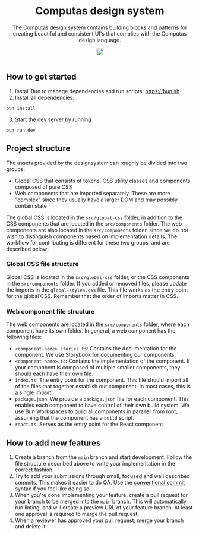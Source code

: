 <h1 align="center">Computas design system</h1>

<p align="center" style="max-width: 70ch; margin-inline: auto">The Computas design system contains building blocks and patterns for creating beautiful and consistent UI's that complies with the Computas design language.</p>

<div align="center">
  <a href="https://badge.fury.io/js/@computas%2Fdesignsystem"><img src="https://badge.fury.io/js/@computas%2Fdesignsystem.svg" alt="npm version" height="18"></a>
</div>
<br>

## How to get started

1. Install Bun to manage dependencies and run scripts: https://bun.sh
2. Install all dependencies:

```shell
bun install
```

3. Start the dev server by running

```shell
bun run dev
```

## Project structure

The assets provided by the designsystem can roughly be divided into two groups:

- Global CSS that consists of tokens, CSS utility classes and components composed of pure CSS
- Web components that are imported separately. These are more "complex" since they usually have a larger DOM and may possibly contain state

The global CSS is located in the `src/global-css` folder, in addition to the CSS components that are located in the `src/components` folder. The web components are also located in the `src/components` folder, since we do not wish to distinguish components based on implementation details. The workflow for contributing is different for these two groups, and are described below:

### Global CSS file structure

Global CSS is located in the `src/global-css` folder, or the CSS components in the `src/components` folder. If you added or removed files, please update the imports in the `global-styles.css` file. This file works as the entry point for the global CSS. Remember that the order of imports matter in CSS.

### Web component file structure

The web components are located in the `src/components` folder, where each component have its own folder. In general, a web component has the following files:

- `<component-name>.stories.ts`: Contains the documentation for the component. We use Storybook for documenting our components.
- `<component-name>.ts`: Contains the implementation of the component. If your component is composed of multiple smaller components, they should each have their own file.
- `index.ts`: The entry point for the component. This file should import all of the files that together establish our component. In most cases, this is a single import.
- `package.json`: We provide a `package.json` file for each component. This enables each component to have control of their own build system. We use Bun Workspaces to build all components in parallell from root, assuming that the component has a `build` script.
- `react.ts`: Serves as the entry point for the React component

## How to add new features

1. Create a branch from the `main` branch and start development. Follow the file structure described above to write your implementation in the correct fashion.
2. Try to add your submissions through small, focused and well described commits. This makes it easier to do QA. Use the [conventional commit](https://www.conventionalcommits.org/en/v1.0.0/) syntax if you feel like doing so.
3. When you're done implementing your feature, create a pull request for your branch to be merged into the `main` branch. This will automatically run linting, and will create a preview URL of your feature branch. At least one approval is required to merge the pull request.
4. When a reviewer has approved your pull request; merge your branch and delete it.
